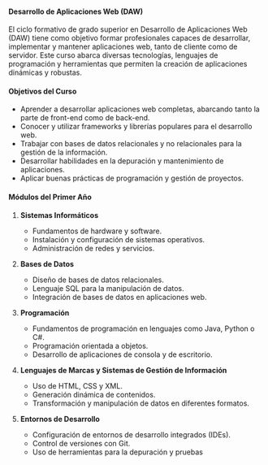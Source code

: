 #### Desarrollo de Aplicaciones Web (DAW)
El ciclo formativo de grado superior en Desarrollo de Aplicaciones Web (DAW) tiene como objetivo formar profesionales capaces de desarrollar, implementar y mantener aplicaciones web, tanto de cliente como de servidor. Este curso abarca diversas tecnologías, lenguajes de programación y herramientas que permiten la creación de aplicaciones dinámicas y robustas.
#### Objetivos del Curso
* Aprender a desarrollar aplicaciones web completas, abarcando tanto la parte de front-end como de back-end.
* Conocer y utilizar frameworks y librerías populares para el desarrollo web.
* Trabajar con bases de datos relacionales y no relacionales para la gestión de la información.
* Desarrollar habilidades en la depuración y mantenimiento de aplicaciones.
* Aplicar buenas prácticas de programación y gestión de proyectos.
#### Módulos del Primer Año
1. **Sistemas Informáticos**  

    * Fundamentos de hardware y software.
    * Instalación y configuración de sistemas operativos.
    * Administración de redes y servicios.
2. **Bases de Datos**
    * Diseño de bases de datos relacionales.
    * Lenguaje SQL para la manipulación de datos.
    * Integración de bases de datos en aplicaciones web.
3. **Programación**
    * Fundamentos de programación en lenguajes como Java, Python o C#.
    * Programación orientada a objetos.
    * Desarrollo de aplicaciones de consola y de escritorio.
4. **Lenguajes de Marcas y Sistemas de Gestión de Información**
    * Uso de HTML, CSS y XML.
    * Generación dinámica de contenidos.
    * Transformación y manipulación de datos en diferentes formatos.
5. **Entornos de Desarrollo**
    * Configuración de entornos de desarrollo integrados (IDEs).
    * Control de versiones con Git.
    * Uso de herramientas para la depuración y pruebas